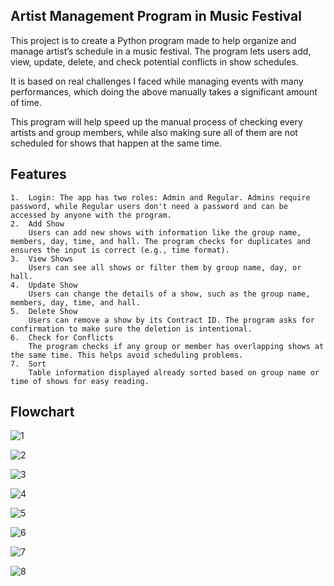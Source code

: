 ## **Artist Management Program in Music Festival**


This project is to create a Python program made to help organize and manage artist’s schedule in a music festival. The program lets users add, view, update, delete, and check potential conflicts in show schedules. 

It is based on real challenges I faced while managing events with many performances, which doing the above manually takes a significant amount of time.

This program will help speed up the manual process of checking every artists and group members, while also making sure all of them are not scheduled for shows that happen at the same time.

## Features

	1.	Login: The app has two roles: Admin and Regular. Admins require password, while Regular users don't need a password and can be accessed by anyone with the program.
	2.	Add Show
		Users can add new shows with information like the group name, members, day, time, and hall. The program checks for duplicates and ensures the input is correct (e.g., time format).
	3.	View Shows
		Users can see all shows or filter them by group name, day, or hall. 
	4.	Update Show
		Users can change the details of a show, such as the group name, members, day, time, and hall.
	5.	Delete Show
		Users can remove a show by its Contract ID. The program asks for confirmation to make sure the deletion is intentional.
	6.	Check for Conflicts
		The program checks if any group or member has overlapping shows at the same time. This helps avoid scheduling problems.
  	7. 	Sort 
   		Table information displayed already sorted based on group name or time of shows for easy reading.
	

## Flowchart

![1](https://github.com/user-attachments/assets/2ce70496-4a79-4d68-8efc-8c9e0c4104b7)

![2](https://github.com/user-attachments/assets/f1180b3e-5029-4c84-8ee1-c2329b9156eb)

![3](https://github.com/user-attachments/assets/c6c5847a-392b-4a66-adbb-53845b9652df)

![4](https://github.com/user-attachments/assets/d24048a5-2077-4199-bc18-308bdfa1ca4b)

![5](https://github.com/user-attachments/assets/73588584-c479-4d7e-87a3-1ac963a9d471)

![6](https://github.com/user-attachments/assets/775e4e8d-7fb6-484a-b2c7-df149b4cef27)

![7](https://github.com/user-attachments/assets/9a1b273b-cfac-44a6-ae13-37e8a0bc0400)

![8](https://github.com/user-attachments/assets/69c65bc9-8317-42a1-b805-3d5eaea96092)


